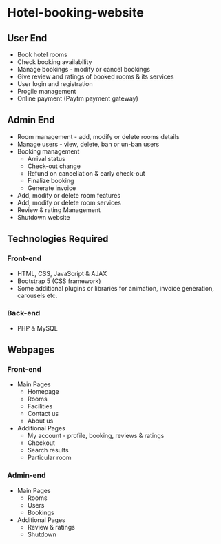 # Hotel-booking-website

## User End
- Book hotel rooms 
- Check booking availability
- Manage bookings - modify or cancel bookings
- Give review and ratings of booked rooms & its services
- User login and registration
- Progile management
- Online payment (Paytm payment gateway)

## Admin End
- Room management - add, modify or delete rooms details
- Manage users - view, delete, ban or un-ban users
- Booking management
    - Arrival status
    - Check-out change
    - Refund on cancellation & early check-out
    - Finalize booking
    - Generate invoice
- Add, modify or delete room features
- Add, modify or delete room services
- Review & rating Management
- Shutdown website

## Technologies Required

### Front-end
- HTML, CSS, JavaScript & AJAX
- Bootstrap 5 (CSS framework)
- Some additional plugins or libraries for animation, invoice generation, carousels etc.

### Back-end
- PHP & MySQL

## Webpages

### Front-end
- Main Pages
    - Homepage
    - Rooms
    - Facilities
    - Contact us
    - About us
- Additional Pages
    - My account - profile, booking, reviews & ratings
    - Checkout
    - Search results
    - Particular room

### Admin-end
- Main Pages
    - Rooms
    - Users
    - Bookings
- Additional Pages
    - Review & ratings
    - Shutdown
